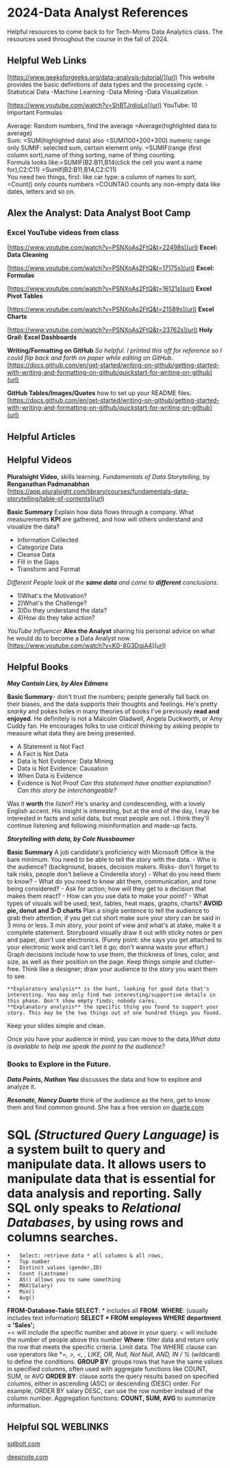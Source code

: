 # 2024-Data Analyst References 
Helpful resources to come back to for Tech-Moms Data Analytics class. 
The resources used throughout the course in the fall of 2024.  

## Helpful Web Links
[https://www.geeksforgeeks.org/data-analysis-tutorial/](url)
This website provides the basic definitions of data types and the processing cycle. 
-Statistical Data
-Machine Learning
-Data Mining
-Data Visualization

[https://www.youtube.com/watch?v=ShBTJrdioLo](url) YouTube: 10 Important Formulas

Average: Random numbers, find the average =Average(highlighted data to average)  
Sum: =SUM(highlighted data)  also =SUM(100+200+300) numeric range only
SUMIF: selected sum, certain element only. =SUMIF(range (first column sort),name of thing sorting, name of thing counting.  
Formula looks like:=SUMIF(B2:B11,B14(click the cell you want a name for),C2:C11)
			=SumIf(B2:B11,B14,C2:C11) 	
You need two things, first: like car type: a column of names to sort, 
=Count() only counts numbers
=COUNTA() counts any non-empty data like dates, letters and so on. 


## Alex the Analyst: Data Analyst Boot Camp 
### Excel YouTube videos from class
[https://www.youtube.com/watch?v=PSNXoAs2FtQ&t=22498s](url) **Excel: Data Cleaning**

[https://www.youtube.com/watch?v=PSNXoAs2FtQ&t=17175s](url) **Excel: Formulas** 

[https://www.youtube.com/watch?v=PSNXoAs2FtQ&t=16121s](url) **Excel Pivot Tables**

[https://www.youtube.com/watch?v=PSNXoAs2FtQ&t=21589s](url) **Excel Charts**

[https://www.youtube.com/watch?v=PSNXoAs2FtQ&t=23762s](url) **Holy Grail: Excel Dashboards** 


**Writing/Formatting on GitHub** _So helpful. I printed this off for reference so I could flip back and forth on paper while editing on GitHub._ 
[https://docs.github.com/en/get-started/writing-on-github/getting-started-with-writing-and-formatting-on-github/quickstart-for-writing-on-github](url)

**GitHub Tables/Images/Quotes** how to set up your README files.
[https://docs.github.com/en/get-started/writing-on-github/getting-started-with-writing-and-formatting-on-github/quickstart-for-writing-on-github](url)

## Helpful Articles

## Helpful Videos
**Pluralsight Video,** skills learning. _Fundamentals of Data Storytelling,_ by **Renganathan Padmanabhan**
[https://app.pluralsight.com/library/courses/fundamentals-data-storytelling/table-of-contents](url)

**Basic Summary** Explain how data flows through a company. What measurements **KPI** are gathered, and how will others understand and visualize the data?
- 	Information Collected
- 	Categorize Data 
- 	Cleanse Data 
- 	Fill in the Gaps
- 	Transform and Format

_Different People look at the **same data** and come to **different** conclusions._

- 1)What's the Motivation?
- 2)What's the Challenge?
- 3)Do they understand the data? 
- 4)How do they take action?

 _YouTube Influencer_ **Alex the Analyst** sharing his personal advice on what he would do to become a Data Analyst now. 
  [https://www.youtube.com/watch?v=K0-8G3DgjA4](url)
 
## Helpful Books 

  ***May Contain Lies, by Alex Edmans*** 
  
  **Basic Summary**- don't trust the numbers; people generally fall back on their biases, and the data supports their thoughts and feelings. He's pretty _snarky_ and pokes holes in many theories of books I've previously **read and enjoyed**. He definitely is not a Malcolm Gladwell, Angela Duckworth, or Amy Cuddy fan. He encourages folks to use _critical thinking_ by asking people to measure what data they are being presented. 
- A Statement is Not Fact
- A Fact is Not Data
- Data is Not Evidence: Data Mining
- Data is Not Evidence: Causation
- When Data is Evidence
- Evidence is Not Proof
_Can this statement have another explanation? Can this story be interchangeable?_ 

Was it **worth** the _listen_? He's snarky and condescending, with a lovely English accent. His insight is interesting, but at the end of the day, I may be interested in facts and solid data, but most people are not. I think they'll continue listening and following misinformation and made-up facts. 


***Storytelling with data, by Cole Nussbaumer***

**Basic Summary** A job candidate's proficiency with Microsoft Office is the bare minimum. You need to be able to tell the story with the data.
	- Who is the audience? (background, biases, decision makers. Risks- don't forget to talk risks, people don't believe a Cinderella story) 
 	- What do you need them to know?
 	- What do you need to know abt them, communication, and tone being considered?
  	- Ask for action; how will they get to a decision that makes them react? 
  	- How can you use data to make your point? 
  	- What types of visuals will be used, text, tables, heat maps, graphs, charts? **AVOID pie, donut and 3-D charts**
Plan a single sentence to tell the audience to grab their attention, if you get cut short make sure your story can be said in 3 mins or less. 
3 min story, your point of view and what's at stake, make it a complete statement. 
Storyboard visually draw it out with sticky notes or pen and paper, don't use electronics. (Funny point: she says you get attached to your electronic work and can't let it go; don't wanna waste your effort.)
    Graph decisions include how to use them, the thickness of lines, color, and size, as well as their position on the page. Keep things simple and clutter-free.
    Think like a designer; draw your audience to the story you want them to see.

    **Exploratory analysis** is the hunt, looking for good data that's interesting. You may only find two interesting/supportive details in this phase. Don't show empty finds; nobody cares.
    **Explanatory analysis** the specific thing you found to support your story. This may be the two things out of one hundred things you found. 
Keep your slides simple and clean. 

Once you have your audience in mind, you can move to the data,_What data is available to help me speak the point to the audience?_	
    
### Books to Explore in the Future.

***Data Points, Nathan Yau*** discusses the data and how to explore and analyze it. 

***Resonate, Nancy Duarte*** think of the audience as the hero, get to know them and find common ground. She has a free version on [duarte.com](url) 



# SQL _(Structured Query Language)_ is a system built to query and manipulate data. It allows users to manipulate data that is essential for data analysis and reporting. **Sally SQL** only speaks to _Relational Databases_, by using rows and columns searches.   
	•	Select: retrieve data * all columns & all rows,
	•	Top number 
	•	Distinct values (gender,ID)
	•	Count (Lastname)
	•	AS() allows you to name something 
	•	MAX(Salary)
	•	Min()
	•	Avg()
**FROM-Database-Table**
**SELECT**: * includes all
**FROM**:
**WHERE**: (usually includes text information)
	**SELECT * FROM employees WHERE department = 'Sales';**   
 	=< will include the specific number and above in your query. 
	< will include the number of people above this number
	**Where**: filter data and return only the row that meets the specific criteria. Limit data.
The WHERE clause can use operators like **=, >, <, <does not equal>, LIKE, OR, Null, Not Null, AND, IN  */  %** (wildcard) to define the conditions.
**GROUP BY**: groups rows that have the same values in specified columns, often used with aggregate functions like COUNT, SUM, or AVG 
**ORDER BY**: clause sorts the query results based on specified columns, either in ascending (ASC) or descending (DESC) order. For example, ORDER BY salary DESC, can use the row number instead of the column number.
Aggregation functions: **COUNT, SUM, AVG** to summarize information. 

## Helpful SQL WEBLINKS
[sqlbolt.com](url)

[deepnote.com](url)
